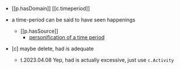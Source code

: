 


- [[p.hasDomain]] [[c.timeperiod]]

- a time-period can be said to have seen happenings
  - [[p.hasSource]]
    - [personification of a time period](https://www.reddit.com/r/grammar/comments/g69d1t/is_the_use_of_the_word_saw_to_describe_casualties/)
- [c] maybe delete, had is adequate
  - t.2023.04.08 Yep, had is actually excessive, just use `c.Activity`